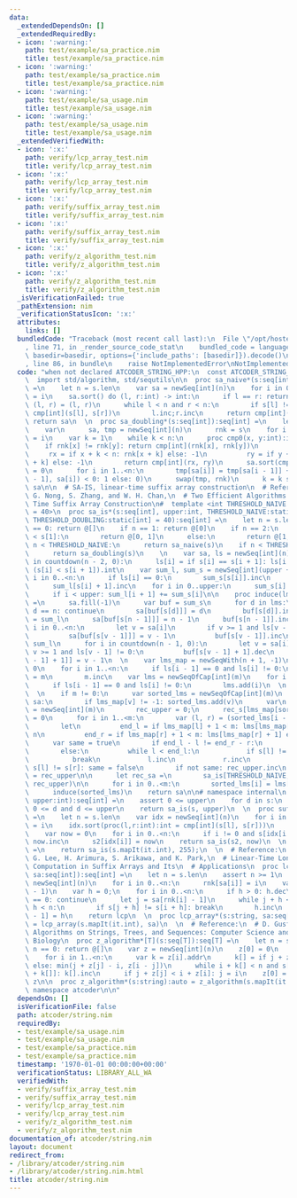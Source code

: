 ```yaml
---
data:
  _extendedDependsOn: []
  _extendedRequiredBy:
  - icon: ':warning:'
    path: test/example/sa_practice.nim
    title: test/example/sa_practice.nim
  - icon: ':warning:'
    path: test/example/sa_practice.nim
    title: test/example/sa_practice.nim
  - icon: ':warning:'
    path: test/example/sa_usage.nim
    title: test/example/sa_usage.nim
  - icon: ':warning:'
    path: test/example/sa_usage.nim
    title: test/example/sa_usage.nim
  _extendedVerifiedWith:
  - icon: ':x:'
    path: verify/lcp_array_test.nim
    title: verify/lcp_array_test.nim
  - icon: ':x:'
    path: verify/lcp_array_test.nim
    title: verify/lcp_array_test.nim
  - icon: ':x:'
    path: verify/suffix_array_test.nim
    title: verify/suffix_array_test.nim
  - icon: ':x:'
    path: verify/suffix_array_test.nim
    title: verify/suffix_array_test.nim
  - icon: ':x:'
    path: verify/z_algorithm_test.nim
    title: verify/z_algorithm_test.nim
  - icon: ':x:'
    path: verify/z_algorithm_test.nim
    title: verify/z_algorithm_test.nim
  _isVerificationFailed: true
  _pathExtension: nim
  _verificationStatusIcon: ':x:'
  attributes:
    links: []
  bundledCode: "Traceback (most recent call last):\n  File \"/opt/hostedtoolcache/Python/3.9.6/x64/lib/python3.9/site-packages/onlinejudge_verify/documentation/build.py\"\
    , line 71, in _render_source_code_stat\n    bundled_code = language.bundle(stat.path,\
    \ basedir=basedir, options={'include_paths': [basedir]}).decode()\n  File \"/opt/hostedtoolcache/Python/3.9.6/x64/lib/python3.9/site-packages/onlinejudge_verify/languages/nim.py\"\
    , line 86, in bundle\n    raise NotImplementedError\nNotImplementedError\n"
  code: "when not declared ATCODER_STRING_HPP:\n  const ATCODER_STRING_HPP* = 1\n\n\
    \  import std/algorithm, std/sequtils\n\n  proc sa_naive*(s:seq[int]):seq[int]\
    \ =\n    let n = s.len\n    var sa = newSeq[int](n)\n    for i in 0..<n:sa[i]\
    \ = i\n    sa.sort() do (l, r:int) -> int:\n      if l == r: return 0\n      var\
    \ (l, r) = (l, r)\n      while l < n and r < n:\n        if s[l] != s[r]: return\
    \ cmp[int](s[l], s[r])\n        l.inc;r.inc\n      return cmp[int](n, l)\n   \
    \ return sa\n  \n  proc sa_doubling*(s:seq[int]):seq[int] =\n    let n = s.len\n\
    \    var\n      sa, tmp = newSeq[int](n)\n      rnk = s\n    for i in 0..<n:sa[i]\
    \ = i\n    var k = 1\n    while k < n:\n      proc cmp0(x, y:int):int =\n    \
    \    if rnk[x] != rnk[y]: return cmp[int](rnk[x], rnk[y])\n        let\n     \
    \     rx = if x + k < n: rnk[x + k] else: -1\n          ry = if y + k < n: rnk[y\
    \ + k] else: -1\n        return cmp[int](rx, ry)\n      sa.sort(cmp0)\n      tmp[sa[0]]\
    \ = 0\n      for i in 1..<n:\n        tmp[sa[i]] = tmp[sa[i - 1]] + (if cmp0(sa[i\
    \ - 1], sa[i]) < 0: 1 else: 0)\n      swap(tmp, rnk)\n      k = k shl 1\n    return\
    \ sa\n\n  # SA-IS, linear-time suffix array construction\n  # Reference:\n  #\
    \ G. Nong, S. Zhang, and W. H. Chan,\n  # Two Efficient Algorithms for Linear\
    \ Time Suffix Array Construction\n#  template <int THRESHOLD_NAIVE = 10, int THRESHOLD_DOUBLING\
    \ = 40>\n  proc sa_is*(s:seq[int], upper:int, THRESHOLD_NAIVE:static[int] = 10,\
    \ THRESHOLD_DOUBLING:static[int] = 40):seq[int] =\n    let n = s.len\n    if n\
    \ == 0: return @[]\n    if n == 1: return @[0]\n    if n == 2:\n      if s[0]\
    \ < s[1]:\n        return @[0, 1]\n      else:\n        return @[1, 0]\n    if\
    \ n < THRESHOLD_NAIVE:\n      return sa_naive(s)\n    if n < THRESHOLD_DOUBLING:\n\
    \      return sa_doubling(s)\n    \n    var sa, ls = newSeq[int](n)\n    for i\
    \ in countdown(n - 2, 0):\n      ls[i] = if s[i] == s[i + 1]: ls[i + 1] else:\
    \ (s[i] < s[i + 1]).int\n    var sum_l, sum_s = newSeq[int](upper + 1)\n    for\
    \ i in 0..<n:\n      if ls[i] == 0:\n        sum_s[s[i]].inc\n      else:\n  \
    \      sum_l[s[i] + 1].inc\n    for i in 0..upper:\n      sum_s[i] += sum_l[i]\n\
    \      if i < upper: sum_l[i + 1] += sum_s[i]\n\n    proc induce(lms:seq[int]):auto\
    \ =\n      sa.fill(-1)\n      var buf = sum_s\n      for d in lms:\n        if\
    \ d == n: continue\n        sa[buf[s[d]]] = d\n        buf[s[d]].inc\n      buf\
    \ = sum_l\n      sa[buf[s[n - 1]]] = n - 1\n      buf[s[n - 1]].inc\n      for\
    \ i in 0..<n:\n        let v = sa[i]\n        if v >= 1 and ls[v - 1] == 0:\n\
    \          sa[buf[s[v - 1]]] = v - 1\n          buf[s[v - 1]].inc\n      buf =\
    \ sum_l\n      for i in countdown(n - 1, 0):\n        let v = sa[i]\n        if\
    \ v >= 1 and ls[v - 1] != 0:\n          buf[s[v - 1] + 1].dec\n          sa[buf[s[v\
    \ - 1] + 1]] = v - 1\n  \n    var lms_map = newSeqWith(n + 1, -1)\n    var m =\
    \ 0\n    for i in 1..<n:\n      if ls[i - 1] == 0 and ls[i] != 0:\n        lms_map[i]\
    \ = m\n        m.inc\n    var lms = newSeqOfCap[int](m)\n    for i in 1..<n:\n\
    \      if ls[i - 1] == 0 and ls[i] != 0:\n        lms.add(i)\n  \n    induce(lms)\n\
    \  \n    if m != 0:\n      var sorted_lms = newSeqOfCap[int](m)\n      for v in\
    \ sa:\n        if lms_map[v] != -1: sorted_lms.add(v)\n      var\n        rec_s\
    \ = newSeq[int](m)\n        rec_upper = 0;\n      rec_s[lms_map[sorted_lms[0]]]\
    \ = 0\n      for i in 1..<m:\n        var (l, r) = (sorted_lms[i - 1], sorted_lms[i])\n\
    \        let\n          end_l = if lms_map[l] + 1 < m: lms[lms_map[l] + 1] else:\
    \ n\n          end_r = if lms_map[r] + 1 < m: lms[lms_map[r] + 1] else: n\n  \
    \      var same = true\n        if end_l - l != end_r - r:\n          same = false\n\
    \        else:\n          while l < end_l:\n            if s[l] != s[r]:\n   \
    \           break\n            l.inc\n            r.inc\n          if l == n or\
    \ s[l] != s[r]: same = false\n        if not same: rec_upper.inc\n        rec_s[lms_map[sorted_lms[i]]]\
    \ = rec_upper\n\n      let rec_sa =\n        sa_is[THRESHOLD_NAIVE, THRESHOLD_DOUBLING](rec_s,\
    \ rec_upper)\n\n      for i in 0..<m:\n        sorted_lms[i] = lms[rec_sa[i]]\n\
    \      induce(sorted_lms)\n    return sa\n\n# namespace internal\n  \n  proc suffix_array*(s:seq[int],\
    \ upper:int):seq[int] =\n    assert 0 <= upper\n    for d in s:\n      assert\
    \ 0 <= d and d <= upper\n    return sa_is(s, upper)\n  \n  proc suffix_array*[T](s:seq[T]):seq[int]\
    \ =\n    let n = s.len\n    var idx = newSeq[int](n)\n    for i in 0..<n: idx[i]\
    \ = i\n    idx.sort(proc(l,r:int):int = cmp[int](s[l], s[r]))\n    var s2 = newSeq[int](n)\n\
    \    var now = 0\n    for i in 0..<n:\n      if i != 0 and s[idx[i - 1]] != s[idx[i]]:\
    \ now.inc\n      s2[idx[i]] = now\n    return sa_is(s2, now)\n  \n  proc suffix_array*(s:string):seq[int]\
    \ =\n    return sa_is(s.mapIt(it.int), 255);\n  \n  # Reference:\n  # T. Kasai,\
    \ G. Lee, H. Arimura, S. Arikawa, and K. Park,\n  # Linear-Time Longest-Common-Prefix\
    \ Computation in Suffix Arrays and Its\n  # Applications\n  proc lcp_array*[T](s:seq[T],\
    \ sa:seq[int]):seq[int] =\n    let n = s.len\n    assert n >= 1\n    var rnk =\
    \ newSeq[int](n)\n    for i in 0..<n:\n      rnk[sa[i]] = i\n    var lcp = newSeq[int](n\
    \ - 1)\n    var h = 0;\n    for i in 0..<n:\n      if h > 0: h.dec\n      if rnk[i]\
    \ == 0: continue\n      let j = sa[rnk[i] - 1]\n      while j + h < n and i +\
    \ h < n:\n        if s[j + h] != s[i + h]: break\n        h.inc\n      lcp[rnk[i]\
    \ - 1] = h\n    return lcp\n  \n  proc lcp_array*(s:string, sa:seq[int]):seq[int]\
    \ = lcp_array(s.mapIt(it.int), sa)\n  \n  # Reference:\n  # D. Gusfield,\n  #\
    \ Algorithms on Strings, Trees, and Sequences: Computer Science and\n  # Computational\
    \ Biology\n  proc z_algorithm*[T](s:seq[T]):seq[T] =\n    let n = s.len\n    if\
    \ n == 0: return @[]\n    var z = newSeq[int](n)\n    z[0] = 0\n    var j = 0\n\
    \    for i in 1..<n:\n      var k = z[i].addr\n      k[] = if j + z[j] <= i: 0\
    \ else: min(j + z[j] - i, z[i - j])\n      while i + k[] < n and s[k[]] == s[i\
    \ + k[]]: k[].inc\n      if j + z[j] < i + z[i]: j = i\n    z[0] = n\n    return\
    \ z\n\n  proc z_algorithm*(s:string):auto = z_algorithm(s.mapIt(it.int))\n\n#\
    \ namespace atcoder\n\n"
  dependsOn: []
  isVerificationFile: false
  path: atcoder/string.nim
  requiredBy:
  - test/example/sa_usage.nim
  - test/example/sa_usage.nim
  - test/example/sa_practice.nim
  - test/example/sa_practice.nim
  timestamp: '1970-01-01 00:00:00+00:00'
  verificationStatus: LIBRARY_ALL_WA
  verifiedWith:
  - verify/suffix_array_test.nim
  - verify/suffix_array_test.nim
  - verify/lcp_array_test.nim
  - verify/lcp_array_test.nim
  - verify/z_algorithm_test.nim
  - verify/z_algorithm_test.nim
documentation_of: atcoder/string.nim
layout: document
redirect_from:
- /library/atcoder/string.nim
- /library/atcoder/string.nim.html
title: atcoder/string.nim
---
```

